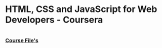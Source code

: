 # <h1>HTML, CSS and JavaScript for Web Developers - Coursera<h1>
  # <h3>[Course File's](https://github.com/TomSaju2001/Coursera-test/tree/gh-pages)</h3>
